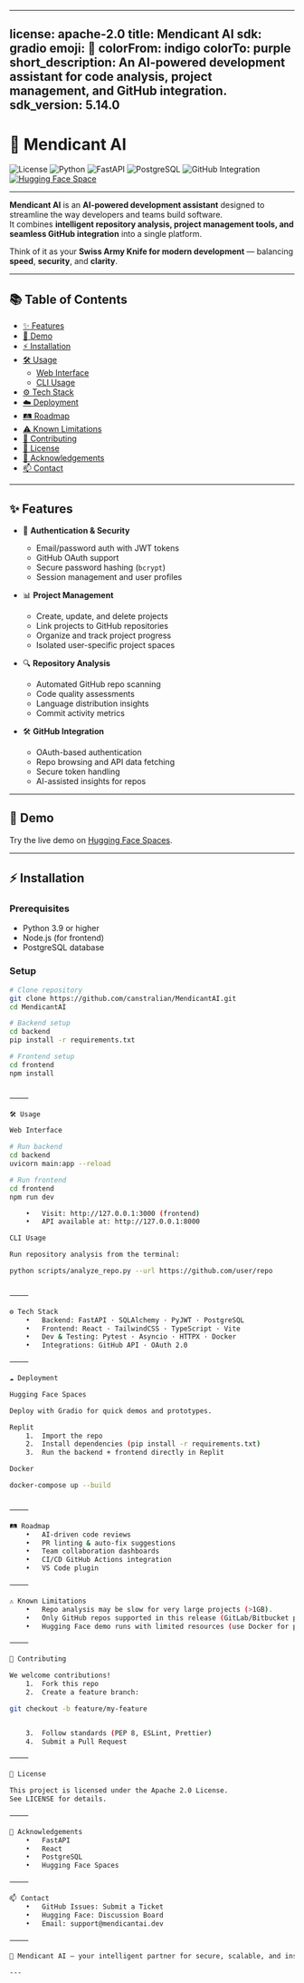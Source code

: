 
---
license: apache-2.0
title: Mendicant AI
sdk: gradio
emoji: 🤖
colorFrom: indigo
colorTo: purple
short_description: An AI-powered development assistant for code analysis, project management, and GitHub integration.
sdk_version: 5.14.0
---

# 🤖 Mendicant AI

![License](https://img.shields.io/badge/License-Apache%202.0-blue.svg)
![Python](https://img.shields.io/badge/Python-3.9%2B-blue.svg)
![FastAPI](https://img.shields.io/badge/FastAPI-%F0%9F%9A%80-green.svg)
![PostgreSQL](https://img.shields.io/badge/PostgreSQL-%E2%9C%94-blue.svg)
![GitHub Integration](https://img.shields.io/badge/GitHub-OAuth-black?logo=github)
[![Hugging Face Space](https://img.shields.io/badge/Space-Status-green)](https://huggingface.co/spaces/Canstralian/MendicantAI)

---

**Mendicant AI** is an **AI-powered development assistant** designed to streamline the way developers and teams build software.  
It combines **intelligent repository analysis, project management tools, and seamless GitHub integration** into a single platform.  

Think of it as your **Swiss Army Knife for modern development** — balancing **speed**, **security**, and **clarity**.  

---

## 📚 Table of Contents

- [✨ Features](#-features)
- [🚀 Demo](#-demo)
- [⚡ Installation](#-installation)
- [🛠️ Usage](#-usage)
  - [Web Interface](#web-interface)
  - [CLI Usage](#cli-usage)
- [⚙️ Tech Stack](#-tech-stack)
- [☁️ Deployment](#-deployment)
- [🛤️ Roadmap](#-roadmap)
- [⚠️ Known Limitations](#-known-limitations)
- [🤝 Contributing](#-contributing)
- [📄 License](#-license)
- [🙏 Acknowledgements](#-acknowledgements)
- [📫 Contact](#-contact)

---

## ✨ Features

- 🔐 **Authentication & Security**
  - Email/password auth with JWT tokens
  - GitHub OAuth support
  - Secure password hashing (`bcrypt`)
  - Session management and user profiles

- 📊 **Project Management**
  - Create, update, and delete projects
  - Link projects to GitHub repositories
  - Organize and track project progress
  - Isolated user-specific project spaces

- 🔍 **Repository Analysis**
  - Automated GitHub repo scanning
  - Code quality assessments
  - Language distribution insights
  - Commit activity metrics

- 🛠️ **GitHub Integration**
  - OAuth-based authentication
  - Repo browsing and API data fetching
  - Secure token handling
  - AI-assisted insights for repos

---

## 🚀 Demo

Try the live demo on [Hugging Face Spaces](https://huggingface.co/spaces/Canstralian/MendicantAI).

---

## ⚡ Installation

### Prerequisites
- Python 3.9 or higher  
- Node.js (for frontend)  
- PostgreSQL database  

### Setup

```bash
# Clone repository
git clone https://github.com/canstralian/MendicantAI.git
cd MendicantAI

# Backend setup
cd backend
pip install -r requirements.txt

# Frontend setup
cd frontend
npm install


⸻

🛠️ Usage

Web Interface

# Run backend
cd backend
uvicorn main:app --reload

# Run frontend
cd frontend
npm run dev

	•	Visit: http://127.0.0.1:3000 (frontend)
	•	API available at: http://127.0.0.1:8000

CLI Usage

Run repository analysis from the terminal:

python scripts/analyze_repo.py --url https://github.com/user/repo


⸻

⚙️ Tech Stack
	•	Backend: FastAPI · SQLAlchemy · PyJWT · PostgreSQL
	•	Frontend: React · TailwindCSS · TypeScript · Vite
	•	Dev & Testing: Pytest · Asyncio · HTTPX · Docker
	•	Integrations: GitHub API · OAuth 2.0

⸻

☁️ Deployment

Hugging Face Spaces

Deploy with Gradio for quick demos and prototypes.

Replit
	1.	Import the repo
	2.	Install dependencies (pip install -r requirements.txt)
	3.	Run the backend + frontend directly in Replit

Docker

docker-compose up --build


⸻

🛤️ Roadmap
	•	AI-driven code reviews
	•	PR linting & auto-fix suggestions
	•	Team collaboration dashboards
	•	CI/CD GitHub Actions integration
	•	VS Code plugin

⸻

⚠️ Known Limitations
	•	Repo analysis may be slow for very large projects (>1GB).
	•	Only GitHub repos supported in this release (GitLab/Bitbucket planned).
	•	Hugging Face demo runs with limited resources (use Docker for production).

⸻

🤝 Contributing

We welcome contributions!
	1.	Fork this repo
	2.	Create a feature branch:

git checkout -b feature/my-feature


	3.	Follow standards (PEP 8, ESLint, Prettier)
	4.	Submit a Pull Request

⸻

📄 License

This project is licensed under the Apache 2.0 License.
See LICENSE for details.

⸻

🙏 Acknowledgements
	•	FastAPI
	•	React
	•	PostgreSQL
	•	Hugging Face Spaces

⸻

📫 Contact
	•	GitHub Issues: Submit a Ticket
	•	Hugging Face: Discussion Board
	•	Email: support@mendicantai.dev

⸻

🚀 Mendicant AI — your intelligent partner for secure, scalable, and insightful software development.

---
